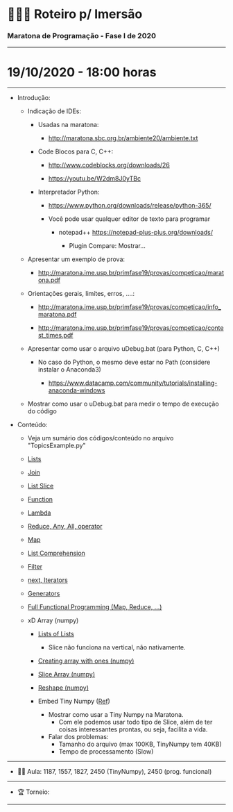 # :blue_book::green_book::notebook: Roteiro p/ Imersão 


### Maratona de Programação - Fase I de 2020

*****

# 19/10/2020 - 18:00 horas

*****

- Introdução:

	- Indicação de IDEs:

		- Usadas na maratona: 

			- http://maratona.sbc.org.br/ambiente20/ambiente.txt

		- Code Blocos para C, C++:

			- http://www.codeblocks.org/downloads/26

			- https://youtu.be/W2dm8J0yTBc

		- Interpretador Python:

			- https://www.python.org/downloads/release/python-365/

			- Você pode usar qualquer editor de texto para programar 

				- notepad++ https://notepad-plus-plus.org/downloads/
				
					- Plugin Compare: Mostrar...

	- Apresentar um exemplo de prova:

		- http://maratona.ime.usp.br/primfase19/provas/competicao/maratona.pdf

	- Orientações gerais, limítes, erros, ....:

		- http://maratona.ime.usp.br/primfase19/provas/competicao/info_maratona.pdf

		- http://maratona.ime.usp.br/primfase19/provas/competicao/contest_times.pdf

	- Apresentar como usar o arquivo uDebug.bat (para Python, C, C++)

		- No caso do Python, o mesmo deve estar no Path (considere instalar o Anaconda3)

			- https://www.datacamp.com/community/tutorials/installing-anaconda-windows

	- Mostrar como usar o uDebug.bat para medir o tempo de execução do código

- Conteúdo:
	- Veja um sumário dos códigos/conteúdo no arquivo "TopicsExample.py"

	- [Lists](https://towardsdatascience.com/python-basics-6-lists-and-list-manipulation-a56be62b1f95)
	
	- [Join](https://www.programiz.com/python-programming/methods/string/join)
	
	- [List Slice](https://medium.com/@daviferreirasantog/entendendo-list-slice-do-python-fe5cac2ecdae)
	
	- [Function](https://realpython.com/defining-your-own-python-function/)
	
	- [Lambda](https://realpython.com/python-lambda/)
	
	- [Reduce, Any, All, operator](https://realpython.com/python-reduce-function/)
	
	- [Map](https://medium.com/better-programming/exploring-map-vs-starmap-in-python-6bcf32f5fa4a)
	
	- [List Comprehension](https://realpython.com/list-comprehension-python/)
	
	- [Filter](https://medium.com/dev-genius/filter-vs-itertools-filterfalse-in-python-d2e56ec54cae)
	
	- [next, Iterators](https://medium.com/techgannet/iterators-in-python-35750998fb7c)
	
	- [Generators](https://medium.com/@cunhasb/python-generators-aabcb5834724)
	
	- [Full Functional Programming (Map, Reduce, ...)](https://docs.python.org/3/howto/functional.html)
	
	- xD Array (numpy)
		- [Lists of Lists](https://snakify.org/en/lessons/two_dimensional_lists_arrays/)
			- Slice não funciona na vertical, não nativamente.
		
		- [Creating array with ones (numpy)](https://www.journaldev.com/32792/numpy-ones-in-python)
		
		- [Slice Array (numpy)](https://www.pythoninformer.com/python-libraries/numpy/index-and-slice/)
		
		- [Reshape (numpy)](https://www.geeksforgeeks.org/numpy-reshape-python/)
		
		- Embed Tiny Numpy ([Ref](https://github.com/wadetb/tinynumpy))
			- Mostrar como usar a Tiny Numpy na Maratona.
				- Com ele podemos usar todo tipo de Slice, além de ter coisas interessantes prontas, ou seja, facilita a vida.
			- Falar dos problemas:
				- Tamanho do arquivo (max 100KB, TinyNumpy tem 40KB)
				- Tempo de processamento (Slow)

*********

- 👨‍🏫 Aula: 1187, 1557, 1827, 2450 (TinyNumpy), 2450 (prog. funcional)

*********

- 🏆 Torneio: 
 
*********












